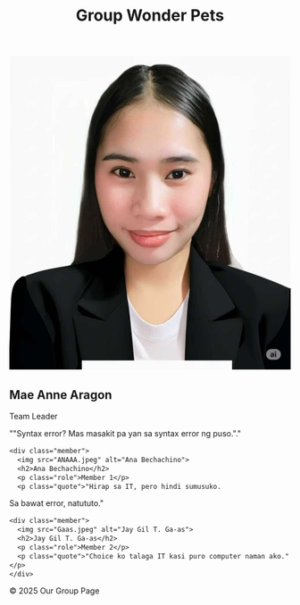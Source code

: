 <!DOCTYPE html>
<html lang="en">
<head>
  <meta charset="UTF-8">
  <title>Our Team</title>
  <link rel="stylesheet" href="style.css">
</head>
<body>
  <header>
    <h1 class="glow-title">Group Wonder Pets</h1>
  </header>
  <section class="team">
    <div class="member leader">
      <img src="MAEEE.jpeg" alt="Leader">
      <h2>Mae Anne Aragon</h2>
      <p class="role">Team Leader</p>
      <p class="quote">""Syntax error? Mas masakit pa yan sa syntax error ng puso."."</p>
    </div>

    <div class="member">
      <img src="ANAAA.jpeg" alt="Ana Bechachino">
      <h2>Ana Bechachino</h2>
      <p class="role">Member 1</p>
      <p class="quote">"Hirap sa IT, pero hindi sumusuko.
Sa bawat error, natututo."</p>
    </div>

    <div class="member">
      <img src="Gaas.jpeg" alt="Jay Gil T. Ga-as">
      <h2>Jay Gil T. Ga-as</h2>
      <p class="role">Member 2</p>
      <p class="quote">"Choice ko talaga IT kasi puro computer naman ako."</p>
    </div>
  </section>

  <footer>
    <p>&copy; 2025 Our Group Page</p>
  </footer>
</body>
</html>
